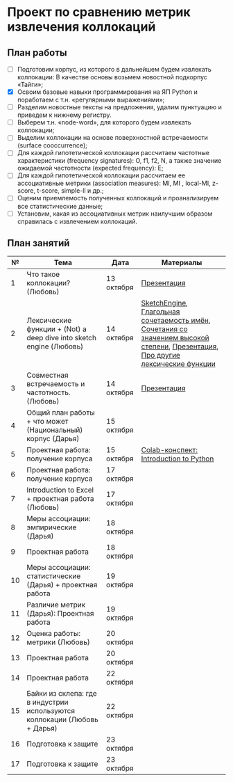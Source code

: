 # Проект по сравнению метрик извлечения коллокаций

## План работы

- [ ] Подготовим корпус, из которого в дальнейшем будем извлекать коллокации: В качестве основы возьмем новостной подкорпус «Тайги»;
- [x] Освоим базовые навыки программирования на ЯП Python и поработаем с т.н. «регулярными выражениями»;
- [ ] Разделим новостные тексты на предложения, удалим пунктуацию и приведем к нижнему регистру.
- [ ] Выберем т.н. «node-word», для которого будем извлекать коллокации;
- [ ] Выделим коллокации на основе поверхностной встречаемости (surface cooccurrence);
- [ ] Для каждой гипотетической коллокации рассчитаем частотные характеристики (frequency signatures): O, f1, f2, N, а также значение ожидаемой частотности (expected frequency): E;
- [ ] Для каждой гипотетической коллокации рассчитаем ее ассоциативные метрики (association measures): MI, MI , local-MI, z-score, t-score, simple-ll и др.; 
- [ ] Оценим приемлемость полученных коллокаций и проанализируем все статистические данные;
- [ ] Установим, какая из ассоциативных метрик наилучшим образом справилась с извлечением коллокаций.

## План занятий

| № | Тема                                                                            | Дата | Материалы |
|---|---------------------------------------------------------------------------------|------|-----------|
| 1 | Что такое коллокации? (Любовь)                                                                        | 13 октября | [Презентация](https://github.com/lyubovchubarova/collocations/blob/main/Presentations/1.%20%D0%9A%D0%BE%D0%BB%D0%BB%D0%BE%D0%BA%D0%B0%D1%86%D0%B8%D0%B8.pptx)    |
| 2 | Лексические функции + (Not) a deep dive into sketch engine (Любовь)                                                                    | 14 октября | [SketchEngine](https://www.sketchengine.eu/), [Глагольная сочетаемость имён](http://dict.ruslang.ru/abstr_noun.php), [Сочетания со значением высокой степени](http://dict.ruslang.ru/magn.php), [Презентация](https://github.com/lyubovchubarova/collocations/blob/main/Presentations/3.%20%D0%9A%D0%BE%D1%80%D0%BF%D1%83%D1%81%D0%B0%20%D0%B8%20%D0%BE%D0%BA%D0%BE%D0%BB%D0%BE%20%D1%82%D0%BE%D0%B3%D0%BE.pptx), [Про другие лексические функции](https://ruscorpora.ru/new/help-lexical-functions.html) |
| 3 | Совместная встречаемость и частотность. (Любовь)                                                                          | 14 октября | [Презентация](https://github.com/lyubovchubarova/collocations/blob/main/Presentations/2.%20%D0%A1%D0%BE%D0%B2%D0%BC%D0%B5%D1%81%D1%82%D0%BD%D0%B0%D1%8F%20%D0%B2%D1%81%D1%82%D1%80%D0%B5%D1%87%D0%B0%D0%B5%D0%BC%D0%BE%D1%81%D1%82%D1%8C%20%D0%B8%20%D1%87%D0%B0%D1%81%D1%82%D0%BE%D1%82%D0%BD%D0%BE%D1%81%D1%82%D1%8C.pptx)    |
| 4 |  Общий план работы + что может (Национальный) корпус (Дарья)                                                                        | 15 октября |     |
| 5 | Проектная работа: получение корпуса                                                                             | 15 октября | [Colab-конспект: Introduction to Python](https://colab.research.google.com/drive/14O5oBbM5MUNAoBpnanpTFRaoOs8vgnMw?usp=sharing)    |
| 6 | Проектная работа: получение корпуса                                                                             | 17 октября |     |
| 7 | Introduction to Excel + проектная работа (Любовь)                                                                           | 17 октября |     |
| 8 | Меры ассоциации: эмпирические (Дарья)                                                                         | 18 октября |     |
| 9 | Проектная работа                                                                           | 18 октября |     |
| 10 | Меры ассоциации: статистические  (Дарья) + проектная работа                                                                        | 19 октября |     |
| 11 | Различие метрик (Дарья): Проектная работа                                                                             | 19 октября |     |
| 12 | Оценка работы: метрики (Любовь)                                                                           | 20 октября |     |
| 13 | Проектная работа                                                                             | 20 октября |     |
| 14 | Проектная работа                                                                           | 22 октября |     |
| 15 | Байки из склепа: где в индустрии используются коллокации (Любовь + Дарья)                                                                    | 22 октября |     |
| 16 | Подготовка к защите                                                                            | 23 октября |     |
| 17 | Подготовка к защите                                                                            | 23 октября |     |


